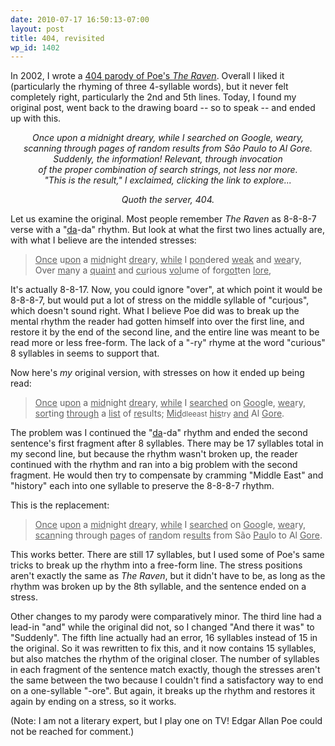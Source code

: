 ```yaml
---
date: 2010-07-17 16:50:13-07:00
layout: post
title: 404, revisited
wp_id: 1402
---
```

In 2002, I wrote a [404 parody of Poe's _The Raven_](https://www.finnie.org/2004/11/21/lj-86418/). Overall I liked it (particularly the rhyming of three 4-syllable words), but it never felt completely right, particularly the 2nd and 5th lines. Today, I found my original post, went back to the drawing board -- so to speak -- and ended up with this.

<center>
  <em>Once upon a midnight dreary, while I searched on Google, weary,<br /> scanning through pages of random results from São Paulo to Al Gore.<br /> Suddenly, the information! Relevant, through invocation<br /> of the proper combination of search strings, not less nor more.<br /> "This is the result," I exclaimed, clicking the link to explore...</p> 
  
  <p>
    Quoth the server, 404.</em></center>
  </p>
  
  <p>
    Let us examine the original. Most people remember <em>The Raven</em> as 8-8-8-7 verse with a "<u>da</u>-da" rhythm. But look at what the first two lines actually are, with what I believe are the intended stresses:
  </p>
  
  <blockquote>
    <p>
      <u>Once</u> u<u>pon</u> a <u>mid</u>night <u>drea</u>ry, <u>while</u> I <u>pon</u>dered <u>weak</u> and <u>wea</u>ry,<br /> Over <u>ma</u>ny a <u>quaint</u> and <u>cu</u>rious <u>vol</u>ume of for<u>got</u>ten <u>lore</u>,
    </p>
  </blockquote>
  
  <p>
    It's actually 8-8-17. Now, you could ignore "over", at which point it would be 8-8-8-7, but would put a lot of stress on the middle syllable of "cur<u>i</u>ous", which doesn't sound right. What I believe Poe did was to break up the mental rhythm the reader had gotten himself into over the first line, and restore it by the end of the second line, and the entire line was meant to be read more or less free-form. The lack of a "-ry" rhyme at the word "curious" 8 syllables in seems to support that.
  </p>
  
  <p>
    Now here's <em>my</em> original version, with stresses on how it ended up being read:
  </p>
  
  <blockquote>
    <p>
      <u>Once</u> u<u>pon</u> a <u>mid</u>night <u>drea</u>ry, <u>while</u> I <u>searched</u> on <u>Goo</u>gle, <u>wea</u>ry,<br /> <u>sor</u>ting <u>through</u> a <u>list</u> of <u>re</u>sults; <u>Mid</u><small>dleeast</small> <u>his</u><small>try</small> <u>and</u> Al <u>Gore</u>.
    </p>
  </blockquote>
  
  <p>
    The problem was I continued the "<u>da</u>-da" rhythm and ended the second sentence's first fragment after 8 syllables. There may be 17 syllables total in my second line, but because the rhythm wasn't broken up, the reader continued with the rhythm and ran into a big problem with the second fragment. He would then try to compensate by cramming "Middle East" and "history" each into one syllable to preserve the 8-8-8-7 rhythm.
  </p>
  
  <p>
    This is the replacement:
  </p>
  
  <blockquote>
    <p>
      <u>Once</u> u<u>pon</u> a <u>mid</u>night <u>drea</u>ry, <u>while</u> I <u>searched</u> on <u>Goo</u>gle, <u>wea</u>ry,<br /> <u>scan</u>ning through <u>pa</u>ges of <u>ran</u>dom re<u>sults</u> from São <u>Pau</u>lo to Al <u>Gore</u>.
    </p>
  </blockquote>
  
  <p>
    This works better. There are still 17 syllables, but I used some of Poe's same tricks to break up the rhythm into a free-form line. The stress positions aren't exactly the same as <em>The Raven</em>, but it didn't have to be, as long as the rhythm was broken up by the 8th syllable, and the sentence ended on a stress.
  </p>
  
  <p>
    Other changes to my parody were comparatively minor. The third line had a lead-in "and" while the original did not, so I changed "And there it was" to "Suddenly". The fifth line actually had an error, 16 syllables instead of 15 in the original. So it was rewritten to fix this, and it now contains 15 syllables, but also matches the rhythm of the original closer. The number of syllables in each fragment of the sentence match exactly, though the stresses aren't the same between the two because I couldn't find a satisfactory way to end on a one-syllable "-ore". But again, it breaks up the rhythm and restores it again by ending on a stress, so it works.
  </p>
  
  <p>
    (Note: I am not a literary expert, but I play one on TV! Edgar Allan Poe could not be reached for comment.)
  </p>
